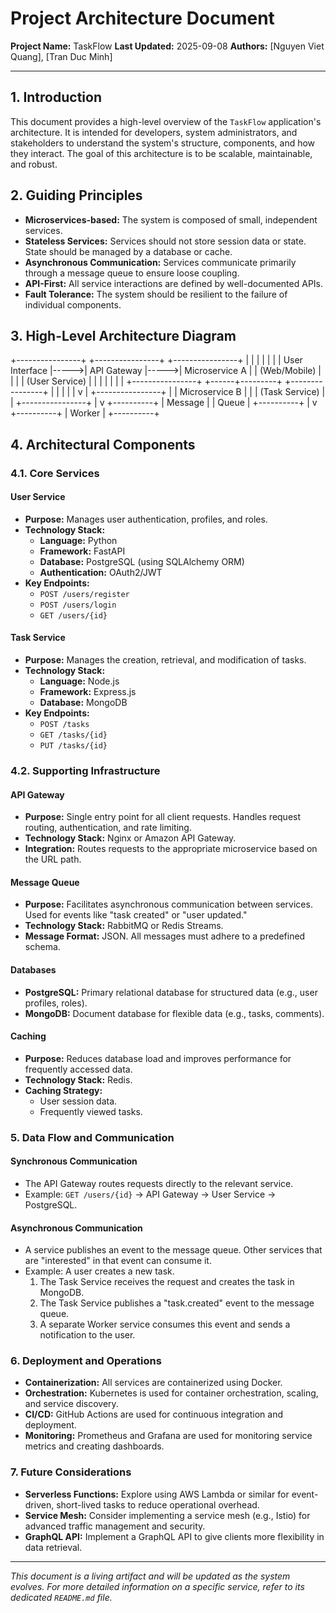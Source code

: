 # Project Architecture Document

**Project Name:** TaskFlow
**Last Updated:** 2025-09-08
**Authors:** [Nguyen Viet Quang], [Tran Duc Minh]

---

## 1. Introduction

This document provides a high-level overview of the `TaskFlow` application's architecture. It is intended for developers, system administrators, and stakeholders to understand the system's structure, components, and how they interact. The goal of this architecture is to be scalable, maintainable, and robust.

## 2. Guiding Principles

- **Microservices-based:** The system is composed of small, independent services.
- **Stateless Services:** Services should not store session data or state. State should be managed by a database or cache.
- **Asynchronous Communication:** Services communicate primarily through a message queue to ensure loose coupling.
- **API-First:** All service interactions are defined by well-documented APIs.
- **Fault Tolerance:** The system should be resilient to the failure of individual components.

## 3. High-Level Architecture Diagram
+----------------+      +----------------+      +----------------+
|                |      |                |      |                |
|  User Interface  |----->| API Gateway  |----->|   Microservice A  |
| (Web/Mobile)   |      |                |      |  (User Service)  |
|                |      |                |      |                |
+----------------+      +------+---------+      +----------------+
|      |
|      |
|      v
|  +----------------+
|  |   Microservice B |
|  |  (Task Service)  |
|  +----------------+
|
v
+----------+
|  Message |
|  Queue   |
+----------+
|
v
+----------+
|  Worker  |
+----------+

## 4. Architectural Components

### 4.1. Core Services

#### **User Service**
- **Purpose:** Manages user authentication, profiles, and roles.
- **Technology Stack:**
    - **Language:** Python
    - **Framework:** FastAPI
    - **Database:** PostgreSQL (using SQLAlchemy ORM)
    - **Authentication:** OAuth2/JWT
- **Key Endpoints:**
    - `POST /users/register`
    - `POST /users/login`
    - `GET /users/{id}`

#### **Task Service**
- **Purpose:** Manages the creation, retrieval, and modification of tasks.
- **Technology Stack:**
    - **Language:** Node.js
    - **Framework:** Express.js
    - **Database:** MongoDB
- **Key Endpoints:**
    - `POST /tasks`
    - `GET /tasks/{id}`
    - `PUT /tasks/{id}`

### 4.2. Supporting Infrastructure

#### **API Gateway**
- **Purpose:** Single entry point for all client requests. Handles request routing, authentication, and rate limiting.
- **Technology Stack:** Nginx or Amazon API Gateway.
- **Integration:** Routes requests to the appropriate microservice based on the URL path.

#### **Message Queue**
- **Purpose:** Facilitates asynchronous communication between services. Used for events like "task created" or "user updated."
- **Technology Stack:** RabbitMQ or Redis Streams.
- **Message Format:** JSON. All messages must adhere to a predefined schema.

#### **Databases**
- **PostgreSQL:** Primary relational database for structured data (e.g., user profiles, roles).
- **MongoDB:** Document database for flexible data (e.g., tasks, comments).

#### **Caching**
- **Purpose:** Reduces database load and improves performance for frequently accessed data.
- **Technology Stack:** Redis.
- **Caching Strategy:**
    - User session data.
    - Frequently viewed tasks.

### 5. Data Flow and Communication

#### **Synchronous Communication**
- The API Gateway routes requests directly to the relevant service.
- Example: `GET /users/{id}` -> API Gateway -> User Service -> PostgreSQL.

#### **Asynchronous Communication**
- A service publishes an event to the message queue. Other services that are "interested" in that event can consume it.
- Example: A user creates a new task.
    1. The Task Service receives the request and creates the task in MongoDB.
    2. The Task Service publishes a "task.created" event to the message queue.
    3. A separate Worker service consumes this event and sends a notification to the user.

### 6. Deployment and Operations

- **Containerization:** All services are containerized using Docker.
- **Orchestration:** Kubernetes is used for container orchestration, scaling, and service discovery.
- **CI/CD:** GitHub Actions are used for continuous integration and deployment.
- **Monitoring:** Prometheus and Grafana are used for monitoring service metrics and creating dashboards.

### 7. Future Considerations

- **Serverless Functions:** Explore using AWS Lambda or similar for event-driven, short-lived tasks to reduce operational overhead.
- **Service Mesh:** Consider implementing a service mesh (e.g., Istio) for advanced traffic management and security.
- **GraphQL API:** Implement a GraphQL API to give clients more flexibility in data retrieval.

---

*This document is a living artifact and will be updated as the system evolves. For more detailed information on a specific service, refer to its dedicated `README.md` file.*